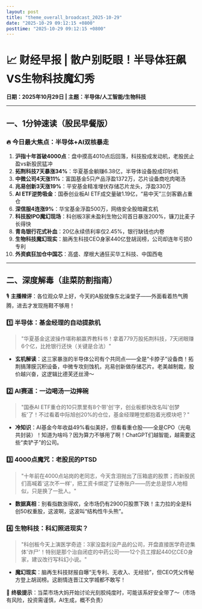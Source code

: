 ```yaml
---
layout: post
title: "theme_overall_broadcast_2025-10-29"
date: "2025-10-29 09:12:15 +0800"
posttime: "2025-10-29 09:12:15 +0800"
---
```


# 📈 财经早报 | 散户别眨眼！半导体狂飙VS生物科技魔幻秀

**日期：2025年10月29日 | 主题：半导体/人工智能/生物科技**

---

## 一、1分钟速读（股民早餐版）  
### 🔥 今日最大焦点：半导体+AI双核暴走  
1. **沪指十年首破4000点**：盘中摸高4010点后回落，科技股成发动机，老股民止盈vs新股民猛冲  
2. **拓荆科技7天暴涨34%**：华夏基金躺赚6.38亿，半导体设备股成印钞机  
3. **中微公司4天涨11%**：富国基金5只产品浮盈1372万，芯片设备商吃肉喝汤  
4. **兆易创新3天涨19%**：平安基金精准埋伏存储芯片龙头，浮盈330万  
5. **AI ETF逆势吸金**：国泰创业板AI ETF成交量破1.19亿，“易中天”三剑客霸占重仓  
6. **深信服4连涨9%**：华宝基金浮盈500万，网络安全股暗藏玄机  
7. **科技股IPO魔幻现场**：科创板3家未盈利生物公司首日暴涨200%，镰刀比麦子长得快  
8. **青岛银行花式补血**：20亿永续债利率仅2.45%，银行缺钱也内卷  
9. **生物科技魔幻现实**：脑再生科技CEO身家440亿登胡润榜，公司却连年亏损0专利  
10. **外资疯狂加仓中国芯**：高盛、摩根大通狂买华工科技、中国西电  

---

## 二、深度解毒（韭菜防割指南）  
🎙️ **主播辣评**：各位观众早上好，今天的A股就像东北澡堂子——外面看着热气腾腾，进去才发现拖鞋不够用！  

### 1️⃣ **半导体：基金经理的自动提款机**  
> "华夏基金这波操作堪称躺赢界教科书！拿着779万股拓荆科技，7天闭眼赚6个亿，比抢银行还快（关键是合法）"  
   
- **玄机解读**：这三家暴涨的半导体公司有个共同点——全是“卡脖子”设备商！拓荆搞薄膜沉积设备，中微专攻刻蚀机，兆易创新做存储芯片。老美越制裁，股价越兴奋，这逻辑比德芙还丝滑～  

### 2️⃣ **AI赛道：一边喝汤一边摔碗**  
> "国泰AI ETF重仓的10只票里有8个带'创'字，创业板都快改名叫'创梦板'了！不过看着中际旭创20%的仓位，基金经理睡觉都抱着光模块吧？"  
  
- **冷知识**：AI基金今年收益49%看似美好，但看看重仓股——全是CPO（光电共封装）！知道为啥吗？因为算力不够用了啊！ChatGPT们越智能，越需要这些“卖铲子”的公司。  

### 3️⃣ **4000点魔咒：老股民的PTSD**  
> "十年前在4000点站岗的老同志，今天含泪抛出了压箱底的股票；而新股民们高喊着'这次不一样'，把工资卡绑定了证券账户——历史总是惊人地相似，只是换了一批人。"  
  
- **数据真相**：别看指数涨得欢，全市场仍有2900只股票下跌！主力拉的全是科创50权重股，这波啊，这波叫“结构性牛头熊”。  

### 4️⃣ **生物科技：科幻照进现实？**  
> "科创板今天上演医学奇迹：3家没盈利没产品的公司，开盘直接医学奇迹集体'诈尸'！特别是那个治自闭症的中药公司——12个员工撑起440亿CEO身家，建议改行写科幻小说。"  
  
- **魔幻现实**：脑再生科技财报自曝“无专利、无收入、无经验”，但CEO凭父传秘方登上胡润榜。这剧情连晋江文学城都不敢写！  

🎯 **终极提示**：当菜市场大妈开始讨论光刻胶纯度时，可能该系好安全带了～（市场有风险，投资需谨慎，AI生成，概不负责）
